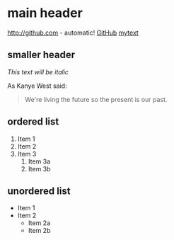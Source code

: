 # main header

http://github.com - automatic!
[GitHub](http://github.com)
[mytext]()

## smaller header

*This text will be italic*

As Kanye West said:

> We're living the future so
> the present is our past.

## ordered list

1. Item 1
1. Item 2
1. Item 3
   1. Item 3a
   1. Item 3b
   
## unordered list

* Item 1
* Item 2
  * Item 2a
  * Item 2b
   
   
